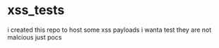 # xss_tests

i created this repo to host some xss payloads i wanta test 
they are not malcious just pocs
